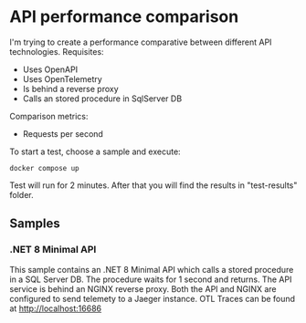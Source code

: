# API performance comparison

I'm trying to create a performance comparative between different API technologies.
Requisites:
- Uses OpenAPI
- Uses OpenTelemetry
- Is behind a reverse proxy
- Calls an stored procedure in SqlServer DB

Comparison metrics:
- Requests per second


To start a test, choose a sample and execute:

```
docker compose up
````

Test will run for 2 minutes.
After that you will find the results in "test-results" folder.

## Samples

### .NET 8 Minimal API 

This sample contains an .NET 8 Minimal API which calls a stored procedure in a SQL Server DB. The procedure waits for 1 second and returns.
The API service is behind an NGINX reverse proxy.
Both the API and NGINX are configured to send telemety to a Jaeger instance.
OTL Traces can be found at [http://localhost:16686](http://localhost:16686) 
